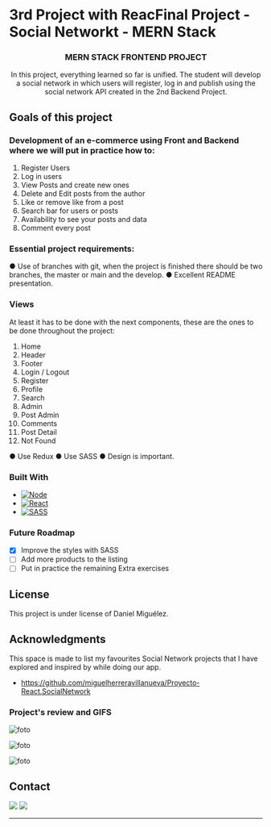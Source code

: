 # 3rd Project with ReacFinal Project - Social Networkt - MERN Stack

<h3 align="center">MERN STACK FRONTEND PROJECT</h3>

<p align="center">In this project, everything learned so far is unified. The student will develop a social network in which users will register, log in and publish using the social network API created in the 2nd Backend Project.</p>

## Goals of this project

### Development of an e-commerce using Front and Backend where we will put in practice how to:

<objectives>
  <ol>
    <li>Register Users</li>
    <li>Log in users</a></li>
    <li>View Posts and create new ones</li>
    <li>Delete and Edit posts from the author</a></li>
    <li>Like or remove like from a post</a></li>
    <li>Search bar for users or posts</a></li>
    <li>Availability to see your posts and data</a></li>
    <li>Comment every post</a></li>
  </ol>
</objectives>

### Essential project requirements:

● Use of branches with git, when the project is finished there should be two branches, the master or main and the develop.
● Excellent README presentation.

### Views

<p>At least it has to be done with the next components, these are the ones to be done throughout the project:</p>

<views>
  <ol>
    <li>Home</a></li>
    <li>Header</a></li>
    <li>Footer</a></li>
    <li>Login / Logout</a></li>
    <li>Register</a></li>
    <li>Profile</a></li>
    <li>Search</a></li>
    <li>Admin</a></li>
    <li>Post Admin</a></li>
    <li>Comments</a></li>
    <li>Post Detail</a></li>
    <li>Not Found</a></li>
  </ol>
    ● Use Redux
    ● Use SASS
    ● Design is important.
</views>

### Built With

- [![Node][node.js]][node.js-url]
- [![React][react]][react-url]
- [![SASS][sass]][sass-url]

### Future Roadmap

- [x] Improve the styles with SASS
- [ ] Add more products to the listing
- [ ] Put in practice the remaining Extra exercises

## License

This project is under license of Daniel Miguélez.

## Acknowledgments

This space is made to list my favourites Social Network projects that I have explored and inspired by while doing our app.

- https://github.com/miguelherreravillanueva/Proyecto-React.SocialNetwork

### Project's review and GIFS

![foto](assets/demo.gif)

![foto](assets/register.gif)

![foto](assets/search.gif)

## Contact

<p align="center">

<a href = "mailto:danielmiguelez1993@gmail.com"><img src="https://img.shields.io/badge/-Gmail-%23333?style=for-the-badge&logo=gmail&logoColor=white" target="_blank"></a>
<a href="https://github.com/DanielMiguelez" target="_blank"><img src="https://img.shields.io/badge/-LinkedIn-%230077B5?style=for-the-badge&logo=linkedin&logoColor=white" target="_blank"></a> 
</p>

---

<!-- MARKDOWN LINKS & IMAGES -->
<!-- https://www.markdownguide.org/basic-syntax/#reference-style-links -->

[linkedin-shield]: https://img.shields.io/badge/-LinkedIn-black.svg?style=for-the-badge&logo=linkedin&colorB=555
[linkedin-url]: https://linkedin.com/in/sergiocano-dev
[product-screenshot]: images/screenshot.png
[Next.js]: https://img.shields.io/badge/next.js-000000?style=for-the-badge&logo=nextdotjs&logoColor=white
[Next-url]: https://nextjs.org/
[React.js]: https://img.shields.io/badge/React-20232A?style=for-the-badge&logo=react&logoColor=61DAFB
[React-url]: https://reactjs.org/
[Vue.js]: https://img.shields.io/badge/Vue.js-35495E?style=for-the-badge&logo=vuedotjs&logoColor=4FC08D
[Vue-url]: https://vuejs.org/
[Angular.io]: https://img.shields.io/badge/Angular-DD0031?style=for-the-badge&logo=angular&logoColor=white
[Angular-url]: https://angular.io/
[JWT]: https://img.shields.io/badge/JWT-black?style=for-the-badge&logo=JSON%20web%20tokens
[JWT-url]: https://jwt.io/
[Vercel]: https://img.shields.io/badge/vercel-%23000000.svg?style=for-the-badge&logo=vercel&logoColor=white
[Vercel-url]: https://vercel.com/
[MongoDB]: https://img.shields.io/badge/MongoDB-%234ea94b.svg?style=for-the-badge&logo=mongodb&logoColor=white
[MongoDB-url]: https://www.mongodb.com/es
[Express.js]: https://img.shields.io/badge/express.js-%23404d59.svg?style=for-the-badge&logo=express&logoColor=%2361DAFB
[Express.js-url]: https://expressjs.com/
[Node.JS]: https://img.shields.io/badge/node.js-6DA55F?style=for-the-badge&logo=node.js&logoColor=white
[Node.JS-url]: https://nodejs.org/en/
[SASS]: https://img.shields.io/badge/SASS-pink?style=for-the-badge&logo=SASS&logoColor=white
[SASS-url]: https://sass-lang.com/
[React]: https://img.shields.io/badge/React-219ebc?style=for-the-badge&logo=React&typoColor=fedcba&logoColor=white
[React-url]: https://es.reactjs.org/
[Postman]: https://img.shields.io/badge/Postman-FF6C37?style=for-the-badge&logo=postman&logoColor=white
[Postman-url]: https://www.postman.com/